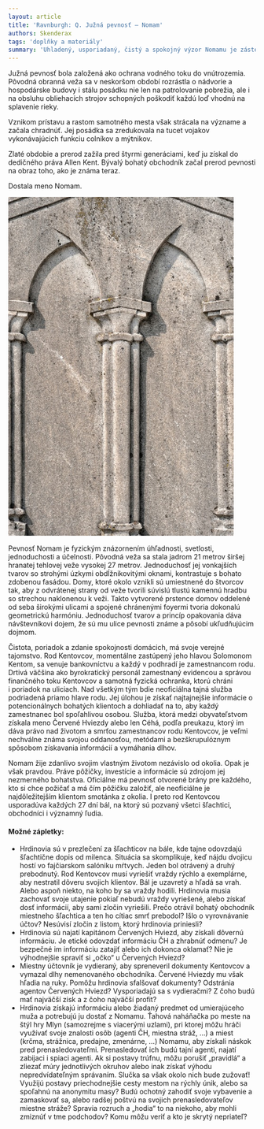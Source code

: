 ```yaml
---
layout: article
title: 'Ravnburgh: Q. Južná pevnosť – Nomam'
authors: Skenderax
tags: 'doplňky a materiály'
summary: 'Uhladený, usporiadaný, čistý a spokojný výzor Nomamu je zásterkou a reklamou bankového domu rodu Kentovcov i žriedlom informácií, ktoré zhŕňajú Červené Hviezdy. „Za peniaze je možné kúpiť všetko.“ – toto konštatovanie sa stalo neoficiálnym heslom Južnej pevnosti.'
---
```


Južná pevnosť bola založená ako ochrana vodného toku do vnútrozemia. Pôvodná obranná veža sa v neskoršom období rozrástla o nádvorie a hospodárske budovy i stálu posádku nie len na patrolovanie pobrežia, ale i na obsluhu obliehacích strojov schopných poškodiť každú loď vhodnú na splavenie rieky.

Vznikom prístavu a rastom samotného mesta však strácala na význame a začala chradnúť. Jej posádka sa zredukovala na tucet vojakov vykonávajúcich funkciu colníkov a mýtnikov.

Zlaté obdobie a prerod zažila pred štyrmi generáciami, keď ju získal do dedičného práva Allen Kent. Bývalý bohatý obchodník začal prerod pevnosti na obraz toho, ako je známa teraz.

Dostala meno Nomam.

![](wall-1664902-960-720-fmt.jpg)

Pevnosť Nomam je fyzickým znázornením úhľadnosti, svetlosti, jednoduchosti a účelnosti. Pôvodná veža sa stala jadrom 21 metrov širšej hranatej tehlovej veže vysokej 27 metrov. Jednoduchosť jej vonkajších tvarov so strohými úzkymi obdĺžnikovitými oknami, kontrastuje s bohato zdobenou fasádou. Domy, ktoré okolo vznikli sú umiestnené do štvorcov tak, aby z odvrátenej strany od veže tvorili súvislú tlustú kamennú hradbu so strechou naklonenou k veži. Takto vytvorené prstence domov oddelené od seba širokými ulicami a spojené chránenými foyermi tvoria dokonalú geometrickú harmóniu. Jednoduchosť tvarov a princíp opakovania dáva návštevníkovi dojem, že sú mu ulice pevnosti známe a pôsobí ukľudňujúcim dojmom.

Čistota, poriadok a zdanie spokojnosti domácich, má svoje verejné tajomstvo. Rod Kentovcov, momentálne zastúpený jeho hlavou Solomonom Kentom, sa venuje bankovníctvu a každý v podhradí je zamestnancom rodu. Drtivá väčšina ako byrokratický personál zamestnaný evidencou a správou finančného toku Kentovcov a samotná fyzická ochranka, ktorú chráni i poriadok na uliciach. Nad všetkým tým bdie neoficiálna tajná služba podriadená priamo hlave rodu. Jej úlohou je získať najtajnejšie informácie o potencionálnych bohatých klientoch a dohliadať na to, aby každý zamestnanec bol spoľahlivou osobou. Služba, ktorá medzi obyvateľstvom získala meno Červené Hviezdy alebo len Céhá, podľa preukazu, ktorý im dáva právo nad životom a smrťou zamestnancov rodu Kentovcov, je veľmi nechválne známa svojou oddanosťou, metódami a bezškrupulóznym spôsobom získavania informácií a vymáhania dlhov.

Nomam žije zdanlivo svojim vlastným životom nezávislo od okolia. Opak je však pravdou. Práve pôžičky, investície a informácie sú zdrojom jej nezmerného bohatstva. Oficiálne má pevnosť otvorené brány pre každého, kto si chce požičať a má čím pôžičku založiť, ale neoficiálne je najdôležitejším klientom smotánka z okolia. I preto rod Kentovcou usporadúva kaž­dých 27 dní bál, na ktorý sú pozvaný všetci šľachtici, obchodníci i významný ľudia.

#### Možné zápletky:

- Hrdinovia sú v prezlečení za šľachticov na bále, kde tajne odovzdajú šľachtične dopis od milenca. Situácia sa skomplikuje, keď nájdu dvojicu hostí vo fajčiarskom salóniku mŕtvych. Jeden bol otrávený a druhý prebodnutý. Rod Kentovcov musí vyriešiť vraždy rýchlo a exemplárne, aby nestratil dôveru svojich klientov. Bál je uzavretý a hľadá sa vrah. Alebo aspoň niekto, na koho by sa vraždy hodili. Hrdinovia musia zachovať svoje utajenie pokiaľ nebudú vraždy vyriešené, alebo získať dosť informácií, aby sami zločin vyriešili. Prečo otrávil bohatý obchodník miestneho šľachtica a ten ho cítiac smrť prebodol? Išlo o vyrovnávanie účtov? Nesúvisí zločin z listom, ktorý hrdinovia priniesli?
- Hrdinovia sú najatí kapitánom Červených Hviezd, aby získali dôvernú informáciu. Je etické odovzdať informáciu ČH a zhrabnúť odmenu? Je bezpečné im informáciu zatajiť alebo ich dokonca oklamať? Nie je výhodnejšie spraviť si „očko“ u Červených Hviezd?
- Miestny účtovník je vydieraný, aby spreneveril dokumenty Kentovcov a vymazal dlhy nemenovaného obchodníka. Červené Hviezdy mu však hľadia na ruky. Pomôžu hrdinovia sfalšovať dokumenty? Odstránia agentov Červených Hviezd? Vysporiadajú sa s vydieračmi? Z čoho budú mať najväčší zisk a z čoho najväčší profit?
- Hrdinovia získajú informáciu alebo žiadaný predmet od umierajúceho muža a potrebujú ju dostať z Nomamu. Ťahová naháňačka po meste na štýl hry Mlyn (samozrejme s viacerými uzlami), pri ktorej môžu hráči využívať svoje znalosti osôb (agenti ČH, miestna stráž, …) a miest (krčma, strážnica, predajne, zmenárne, …) Nomamu, aby získali náskok pred prenasledovateľmi. Prenasledovať ich budú tajní agenti, najatí zabijaci i spiaci agenti. Ak si postavy trúfnu, môžu porušiť „pravidlá“ a zliezať múry jednotlivých okruhov alebo inak získať výhodu nepredvídateľným správaním. Slučka sa však okolo nich bude zužovať! Využijú postavy priechodnejšie cesty mestom na rýchly únik, alebo sa spoľahnú na anonymitu masy? Budú ochotný zahodiť svoje vybavenie a zamaskovať sa, alebo radšej poštvú na svojich prenasledovateľov miestne stráže? Spravia rozruch a „hodia“ to na niekoho, aby mohli zmiznúť v tme podchodov? Komu môžu veriť a kto je skrytý nepriateľ?
